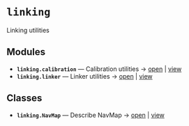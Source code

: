 # `linking`

Linking utilities

<!-- START doctoc generated TOC please keep comment here to allow auto update -->
<!-- END doctoc generated TOC please keep comment here to allow auto update -->

## Modules

- **`linking.calibration`** — Calibration utilities → [open](vscode://file//home/paul/kgfoundry/src/linking/calibration.py:1:1) | [view](https://github.com/github.com/paul-heyse/blob/e7c4e78c19ae05abca7f9008be5089b9da0724b1/src/linking/calibration.py#L1)
- **`linking.linker`** — Linker utilities → [open](vscode://file//home/paul/kgfoundry/src/linking/linker.py:1:1) | [view](https://github.com/github.com/paul-heyse/blob/e7c4e78c19ae05abca7f9008be5089b9da0724b1/src/linking/linker.py#L1)

## Classes

- **`linking.NavMap`** — Describe NavMap → [open](vscode://file//home/paul/kgfoundry/src/kgfoundry_common/navmap_types.py:32:1) | [view](https://github.com/github.com/paul-heyse/blob/e7c4e78c19ae05abca7f9008be5089b9da0724b1/src/kgfoundry_common/navmap_types.py#L32-L45)
<!-- agent:readme v1 sha:e7c4e78c19ae05abca7f9008be5089b9da0724b1 content:9034ca5a9261 -->
